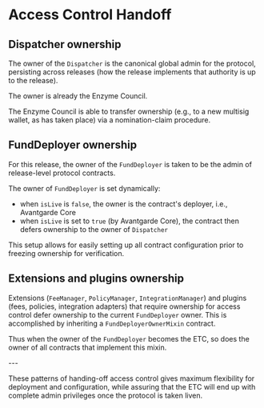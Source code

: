 # Access Control Handoff

## Dispatcher ownership

The owner of the `Dispatcher` is the canonical global admin for the protocol, persisting across releases (how the release implements that authority is up to the release).

The owner is already the Enzyme Council.

The Enzyme Council is able to transfer ownership (e.g., to a new multisig wallet, as has taken place) via a nomination-claim procedure.

## FundDeployer ownership

For this release, the owner of the `FundDeployer` is taken to be the admin of release-level protocol contracts.

The owner of `FundDeployer` is set dynamically:

* when `isLive` is `false`, the owner is the contract's deployer, i.e., Avantgarde Core
* when `isLive` is set to `true` (by Avantgarde Core), the contract then defers ownership to the owner of `Dispatcher`

This setup allows for easily setting up all contract configuration prior to freezing ownership for verification.

## Extensions and plugins ownership

Extensions (`FeeManager`, `PolicyManager`, `IntegrationManager`) and plugins (fees, policies, integration adapters) that require ownership for access control defer ownership to the current `FundDeployer` owner. This is accomplished by inheriting a `FundDeployerOwnerMixin` contract.

Thus when the owner of the `FundDeployer` becomes the ETC, so does the owner of all contracts that implement this mixin.

\---

These patterns of handing-off access control gives maximum flexibility for deployment and configuration, while assuring that the ETC will end up with complete admin privileges once the protocol is taken liven.

